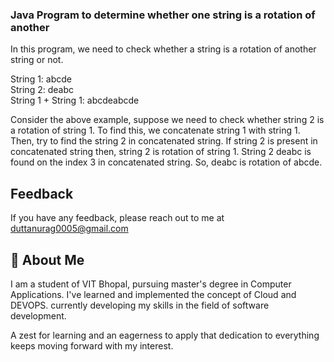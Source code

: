 ### Java Program to determine whether one string is a rotation of another
In this program, we need to check whether a string is a rotation of another string or not.

String 1: abcde  
String 2: deabc  
String 1 + String 1: abcdeabcde

Consider the above example, suppose we need to check whether string 2 is a rotation of string 1. To find this, we concatenate string 1 with string 1. Then, try to find the string 2 in concatenated string. If string 2 is present in concatenated string then, string 2 is rotation of string 1. String 2 deabc is found on the index 3 in concatenated string. So, deabc is rotation of abcde.
## Feedback

If you have any feedback, please reach out to me at duttanurag0005@gmail.com


## 🚀 About Me
I am a student of VIT Bhopal, pursuing master's degree in Computer Applications.
I've learned and implemented the concept of Cloud and DEVOPS. currently developing my skills in the field of software development.

A zest for learning and an eagerness to apply that dedication to everything keeps moving forward with my interest.

